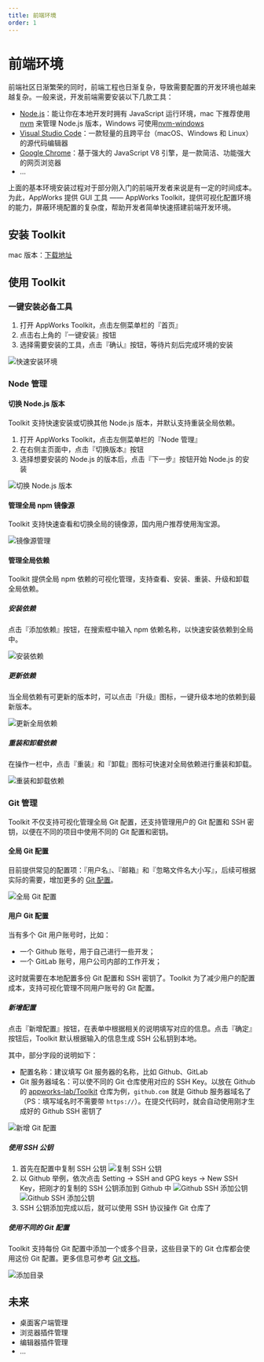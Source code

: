 ```yaml
---
title: 前端环境
order: 1
---
```


# 前端环境

前端社区日渐繁荣的同时，前端工程也日渐复杂，导致需要配置的开发环境也越来越复杂。一般来说，开发前端需要安装以下几款工具：

- [Node.js](https://nodejs.org/)：能让你在本地开发时拥有 JavaScript 运行环境，mac 下推荐使用 [nvm](https://github.com/nvm-sh/nvm) 来管理 Node.js 版本，Windows 可使用[nvm-windows](https://github.com/coreybutler/nvm-windows)
- [Visual Studio Code](https://code.visualstudio.com/)：一款轻量的且跨平台（macOS、Windows 和 Linux）的源代码编辑器
- [Google Chrome](https://www.google.cn/chrome)：基于强大的 JavaScript V8 引擎，是一款简洁、功能强大的网页浏览器
- ...

上面的基本环境安装过程对于部分刚入门的前端开发者来说是有一定的时间成本。为此，AppWorks 提供 GUI 工具 —— AppWorks Toolkit，提供可视化配置环境的能力，屏蔽环境配置的复杂度，帮助开发者简单快速搭建前端开发环境。

## 安装 Toolkit

mac 版本：[下载地址](https://iceworks.oss-cn-hangzhou.aliyuncs.com/toolkit/mac/AppWorks%20Toolkit.dmg)

## 使用 Toolkit

### 一键安装必备工具

1. 打开 AppWorks Toolkit，点击左侧菜单栏的『首页』
2. 点击右上角的『一键安装』按钮
3. 选择需要安装的工具，点击『确认』按钮，等待片刻后完成环境的安装

![快速安装环境](https://img.alicdn.com/imgextra/i4/O1CN01KP7tDf1WBXsJb5Vvv_!!6000000002750-2-tps-2200-1448.png_790x10000.jpg)

### Node 管理

#### 切换 Node.js 版本

Toolkit 支持快速安装或切换其他 Node.js 版本，并默认支持重装全局依赖。

1. 打开 AppWorks Toolkit，点击左侧菜单栏的『Node 管理』
2. 在右侧主页面中，点击『切换版本』按钮
3. 选择想要安装的 Node.js 的版本后，点击『下一步』按钮开始 Node.js 的安装

![切换 Node.js 版本](https://img.alicdn.com/imgextra/i4/O1CN01l16rxb1mPJdWOE6tC_!!6000000004946-2-tps-2200-1448.png_790x10000.jpg)

#### 管理全局 npm 镜像源

Toolkit 支持快速查看和切换全局的镜像源，国内用户推荐使用淘宝源。

![镜像源管理](https://img.alicdn.com/imgextra/i2/O1CN01vRNs7M1DrFEehgE4l_!!6000000000269-2-tps-2200-1448.png_790x10000.jpg)

#### 管理全局依赖

Toolkit 提供全局 npm 依赖的可视化管理，支持查看、安装、重装、升级和卸载全局依赖。

##### 安装依赖

点击『添加依赖』按钮，在搜索框中输入 npm 依赖名称，以快速安装依赖到全局中。

![安装依赖](https://img.alicdn.com/imgextra/i2/O1CN01RrnEcT1oFoeTXw6Py_!!6000000005196-2-tps-2200-1448.png_790x10000.jpg)

##### 更新依赖

当全局依赖有可更新的版本时，可以点击『升级』图标，一键升级本地的依赖到最新版本。

![更新全局依赖](https://img.alicdn.com/imgextra/i3/O1CN01gdAz0U1gKq4Ojsh6Y_!!6000000004124-2-tps-2200-1448.png_790x10000.jpg)

##### 重装和卸载依赖

在操作一栏中，点击『重装』和『卸载』图标可快速对全局依赖进行重装和卸载。

![重装和卸载依赖](https://img.alicdn.com/imgextra/i4/O1CN01Yg4fEo1fWutgxK3sd_!!6000000004015-2-tps-2200-1448.png_790x10000.jpg)

### Git 管理

Toolkit 不仅支持可视化管理全局 Git 配置，还支持管理用户的 Git 配置和 SSH 密钥，以便在不同的项目中使用不同的 Git 配置和密钥。

#### 全局 Git 配置

目前提供常见的配置项：『用户名』、『邮箱』和『忽略文件名大小写』，后续可根据实际的需要，增加更多的 [Git 配置](https://git-scm.com/docs/git-config#_values)。

![全局 Git 配置](https://img.alicdn.com/imgextra/i1/O1CN01T5V55G1KIAD1XOADf_!!6000000001140-2-tps-2200-1448.png_790x10000.jpg)

#### 用户 Git 配置

当有多个 Git 用户账号时，比如：

- 一个 Github 账号，用于自己进行一些开发；
- 一个 GitLab 账号，用户公司内部的工作开发；

这时就需要在本地配置多份 Git 配置和 SSH 密钥了。Toolkit 为了减少用户的配置成本，支持可视化管理不同用户账号的 Git 配置。

##### 新增配置

点击『新增配置』按钮，在表单中根据相关的说明填写对应的信息。点击『确定』按钮后，Toolkit 默认根据输入的信息生成 SSH 公私钥到本地。

其中，部分字段的说明如下：

- 配置名称：建议填写 Git 服务器的名称，比如 Github、GitLab
- Git 服务器域名：可以使不同的 Git 仓库使用对应的 SSH Key。以放在 Github 的 [appworks-lab/Toolkit](https://github.com/appworks-lab/toolkit) 仓库为例，`github.com` 就是 Github 服务器域名了（PS：填写域名时不需要带 `https://`）。在提交代码时，就会自动使用刚才生成好的 Github SSH 密钥了

![新增 Git 配置](https://img.alicdn.com/imgextra/i3/O1CN01aWknsl1NzcdchgyL9_!!6000000001641-2-tps-2200-1448.png_790x10000.jpg)

##### 使用 SSH 公钥

1. 首先在配置中复制 SSH 公钥
   ![复制 SSH 公钥](https://img.alicdn.com/imgextra/i3/O1CN01HwP2sV1TPKx8Sb0VZ_!!6000000002374-2-tps-2200-1448.png_790x10000.jpg)
2. 以 Github 举例，依次点击 Setting -> SSH and GPG keys -> New SSH Key，把刚才的复制的 SSH 公钥添加到 Github 中
   ![Github SSH 添加公钥](https://img.alicdn.com/imgextra/i4/O1CN016EZv101pyWw57wlaT_!!6000000005429-2-tps-2842-1480.png)
   ![Github SSH 添加公钥](https://img.alicdn.com/imgextra/i2/O1CN010vdSYs21lxS4q558W_!!6000000007026-2-tps-2136-1088.png_790x10000.jpg)
3. SSH 公钥添加完成以后，就可以使用 SSH 协议操作 Git 仓库了

##### 使用不同的 Git 配置

Toolkit 支持每份 Git 配置中添加一个或多个目录，这些目录下的 Git 仓库都会使用这份 Git 配置。更多信息可参考 [Git 文档](https://git-scm.com/docs/git-config#_conditional_includes)。

![添加目录](https://img.alicdn.com/imgextra/i2/O1CN01viaiOJ1lnIlIrJHMJ_!!6000000004863-2-tps-2200-1448.png_790x10000.jpg)

## 未来

- 桌面客户端管理
- 浏览器插件管理
- 编辑器插件管理
- ...
